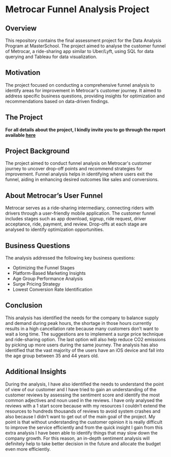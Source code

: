 # Metrocar Funnel Analysis Project
## Overview
This repository contains the final assessment project for the Data Analysis Program at MasterSchool. The project aimed to analyse the customer funnel of Metrocar, a ride-sharing app similar to Uber/Lyft, using SQL for data querying and Tableau for data visualization.

## Motivation
The project focused on conducting a comprehensive funnel analysis to identify areas for improvement in Metrocar's customer journey. It aimed to address specific business questions, providing insights for optimization and recommendations based on data-driven findings.

## The Project
**For all details about the project, I kindly invite you to go through the report available [here](https://github.com/DanieleDepiro/Metrocar-Funnel-Analysis/blob/abce055eee2f66add47222bc5466e845aeadf131/Metrocar%20Funnel%20Analysis%20Report.pdf)**

## Project Background
The project aimed to conduct funnel analysis on Metrocar's customer journey to uncover drop-off points and recommend strategies for improvement. Funnel analysis helps in identifying where users exit the funnel, aiding in enhancing desired outcomes like sales and conversions.

## About Metrocar’s User Funnel
Metrocar serves as a ride-sharing intermediary, connecting riders with drivers through a user-friendly mobile application. The customer funnel includes stages such as app download, signup, ride request, driver acceptance, ride, payment, and review. Drop-offs at each stage are analysed to identify optimization opportunities.

## Business Questions
The analysis addressed the following key business questions:

* Optimizing the Funnel Stages
* Platform-Based Marketing Insights
* Age Group Performance Analysis
* Surge Pricing Strategy
* Lowest Conversion Rate Identification

## Conclusion
This analysis has identified the needs for the company to balance supply and demand during peak hours, the shortage in those hours currently results in a high cancellation rate because many customers don’t want to wait a long time. The suggestions are to implement a surge price technique and ride-sharing option. The last option will also help reduce CO2 emissions by picking up more users during the same journey. The analysis has also identified that the vast majority of the users have an iOS device and fall into the age group between 35 and 44 years old.

## Additional Insights 
During the analysis, I have also identified the needs to understand the point of view of our customer and I have tried to gain an understanding of the customer reviews by assessing the sentiment score and identify the most common adjectives and noun used in the reviews. I have only analysed the reviews with a 1 start score because with my resources I couldn’t extend the resources to hundreds thousands of reviews to avoid system crashes and also because I didn’t want to get out of the main goal of the project. My point is that without understanding the customer opinion it is really difficult to improve the service efficiently and from the quick insight I gain from this extra analysis I have been able to identify things that may slow down the company growth. For this reason, an in-depth sentiment analysis will definitely help to take better decision in the future and allocate the budget even more efficiently. 

